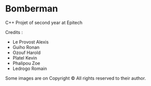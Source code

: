 Bomberman
=========

C++ Projet of second year at Epitech

Credits :

- Le Provost Alexis
- Guiho Ronan
- Ozouf Harold
- Platel Kevin
- Phalipou Zoe
- Ledrogo Romain

Some images are on Copyright © All rights reserved to their author.
